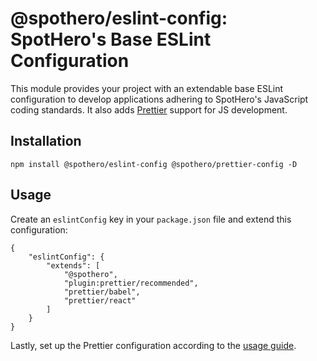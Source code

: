 # @spothero/eslint-config: SpotHero's Base ESLint Configuration
This module provides your project with an extendable base ESLint configuration to develop applications adhering to SpotHero's JavaScript coding standards. It also adds [Prettier](https://prettier.io/) support for JS development.

## Installation
`npm install @spothero/eslint-config @spothero/prettier-config -D`

## Usage
Create an `eslintConfig` key in your `package.json` file and extend this configuration:
```
{
    "eslintConfig": {
        "extends": [
            "@spothero",
            "plugin:prettier/recommended",
            "prettier/babel",
            "prettier/react"
        ]
    }
}
```

Lastly, set up the Prettier configuration according to the [usage guide](https://github.com/spothero/prettier-config#usage).

